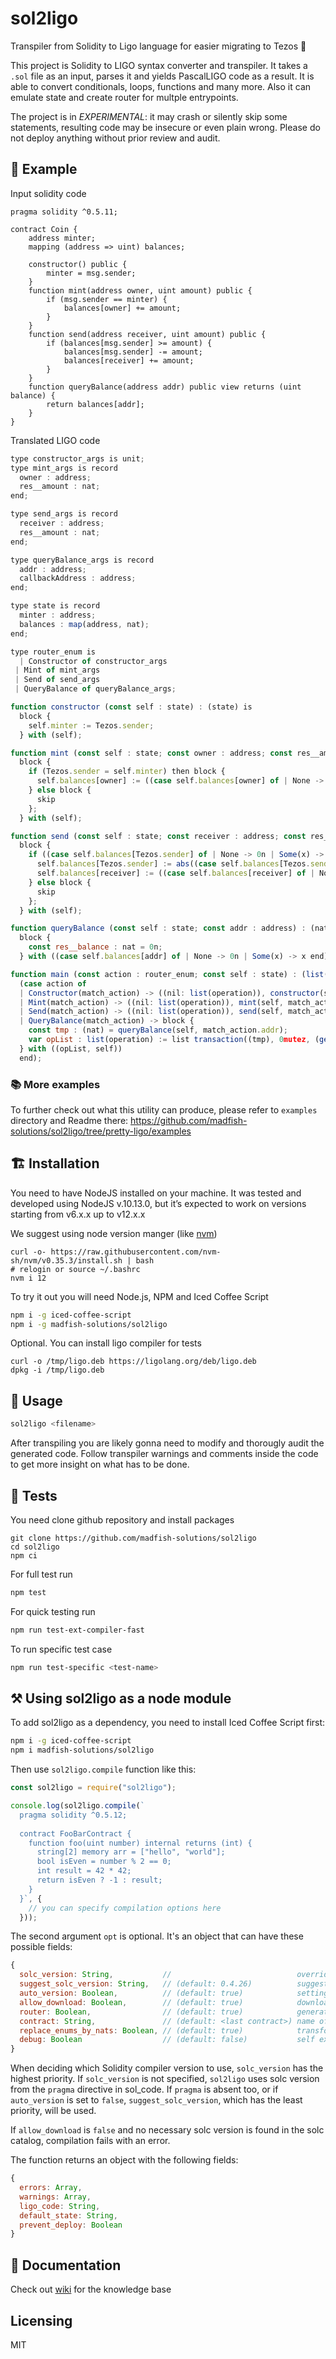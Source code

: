 # sol2ligo

Transpiler from Solidity to Ligo language for easier migrating to Tezos 🚀️

This project is Solidity to LIGO syntax converter and transpiler. It takes a `.sol` file as an input, parses it and yields PascalLIGO code as a result.
It is able to convert conditionals, loops, functions and many more. Also it can emulate state and create router for multple entrypoints.

The project is in _EXPERIMENTAL_: it may crash or silently skip some statements, resulting code may be insecure or even plain wrong. Please do not deploy anything without prior review and audit.

## 📖️ Example
Input solidity code

```solidity
pragma solidity ^0.5.11;

contract Coin {
    address minter;
    mapping (address => uint) balances;
    
    constructor() public {
        minter = msg.sender;
    }
    function mint(address owner, uint amount) public {
        if (msg.sender == minter) {
            balances[owner] += amount;
        }
    }
    function send(address receiver, uint amount) public {
        if (balances[msg.sender] >= amount) {
            balances[msg.sender] -= amount;
            balances[receiver] += amount;
        }
    }
    function queryBalance(address addr) public view returns (uint balance) {
        return balances[addr];
    }
}
```

Translated LIGO code
```js
type constructor_args is unit;
type mint_args is record
  owner : address;
  res__amount : nat;
end;

type send_args is record
  receiver : address;
  res__amount : nat;
end;

type queryBalance_args is record
  addr : address;
  callbackAddress : address;
end;

type state is record
  minter : address;
  balances : map(address, nat);
end;

type router_enum is
  | Constructor of constructor_args
 | Mint of mint_args
 | Send of send_args
 | QueryBalance of queryBalance_args;

function constructor (const self : state) : (state) is
  block {
    self.minter := Tezos.sender;
  } with (self);

function mint (const self : state; const owner : address; const res__amount : nat) : (state) is
  block {
    if (Tezos.sender = self.minter) then block {
      self.balances[owner] := ((case self.balances[owner] of | None -> 0n | Some(x) -> x end) + res__amount);
    } else block {
      skip
    };
  } with (self);

function send (const self : state; const receiver : address; const res__amount : nat) : (state) is
  block {
    if ((case self.balances[Tezos.sender] of | None -> 0n | Some(x) -> x end) >= res__amount) then block {
      self.balances[Tezos.sender] := abs((case self.balances[Tezos.sender] of | None -> 0n | Some(x) -> x end) - res__amount);
      self.balances[receiver] := ((case self.balances[receiver] of | None -> 0n | Some(x) -> x end) + res__amount);
    } else block {
      skip
    };
  } with (self);

function queryBalance (const self : state; const addr : address) : (nat) is
  block {
    const res__balance : nat = 0n;
  } with ((case self.balances[addr] of | None -> 0n | Some(x) -> x end));

function main (const action : router_enum; const self : state) : (list(operation) * state) is
  (case action of
  | Constructor(match_action) -> ((nil: list(operation)), constructor(self))
  | Mint(match_action) -> ((nil: list(operation)), mint(self, match_action.owner, match_action.res__amount))
  | Send(match_action) -> ((nil: list(operation)), send(self, match_action.receiver, match_action.res__amount))
  | QueryBalance(match_action) -> block {
    const tmp : (nat) = queryBalance(self, match_action.addr);
    var opList : list(operation) := list transaction((tmp), 0mutez, (get_contract(match_action.callbackAddress) : contract(nat))) end;
  } with ((opList, self))
  end);
```

### 📚️ More examples 
To further check out what this utility can produce, please refer to `examples` directory and Readme there:
https://github.com/madfish-solutions/sol2ligo/tree/pretty-ligo/examples


## 🏗️ Installation
You need to have NodeJS installed on your machine.
It was tested and developed using NodeJS v.10.13.0, but it’s expected to work on versions starting from v6.x.x up to v12.x.x

We suggest using node version manger (like [nvm](https://github.com/nvm-sh/nvm))
```
curl -o- https://raw.githubusercontent.com/nvm-sh/nvm/v0.35.3/install.sh | bash
# relogin or source ~/.bashrc
nvm i 12
```

To try it out you will need Node.js, NPM and Iced Coffee Script

```sh
npm i -g iced-coffee-script
npm i -g madfish-solutions/sol2ligo
```

Optional. You can install ligo compiler for tests

```
curl -o /tmp/ligo.deb https://ligolang.org/deb/ligo.deb
dpkg -i /tmp/ligo.deb
```

## 🌈️ Usage

```sh
sol2ligo <filename>
```

After transpiling you are likely gonna need to modify and thorougly audit the generated code. Follow transpiler warnings and comments inside the code to get more insight on what has to be done.

## 🏥️ Tests
You need clone github repository and install packages
```
git clone https://github.com/madfish-solutions/sol2ligo
cd sol2ligo
npm ci
```

For full test run
```sh
npm test 
```

For quick testing run
```sh
npm run test-ext-compiler-fast
```

To run specific test case
```sh
npm run test-specific <test-name>
```

## ⚒ Using sol2ligo as a node module

To add sol2ligo as a dependency, you need to install Iced Coffee Script first:
```sh
npm i -g iced-coffee-script
npm i madfish-solutions/sol2ligo
```
Then use `sol2ligo.compile` function like this:
```javascript
const sol2ligo = require("sol2ligo");

console.log(sol2ligo.compile(`
  pragma solidity ^0.5.12;
  
  contract FooBarContract {
    function foo(uint number) internal returns (int) {
      string[2] memory arr = ["hello", "world"];
      bool isEven = number % 2 == 0;
      int result = 42 * 42;
      return isEven ? -1 : result;
    }
  }`, {
    // you can specify compilation options here
  }));
```
The second argument `opt` is optional. It's an object that can have these possible fields:
```javascript
{
  solc_version: String,           //                            override solc version specified in pragma
  suggest_solc_version: String,   // (default: 0.4.26)          suggested solc version if pragma is not specified
  auto_version: Boolean,          // (default: true)            setting this to false disables reading solc version from pragma
  allow_download: Boolean,        // (default: true)            download solc catalog
  router: Boolean,                // (default: true)            generate router
  contract: String,               // (default: <last contract>) name of contract to generate router for
  replace_enums_by_nats: Boolean, // (default: true)            transform enums to number constants
  debug: Boolean                  // (default: false)           self explanatory
}
```
When deciding which Solidity compiler version to use, `solc_version` has the highest priority. If `solc_version` is not specified, `sol2ligo` uses solc version from the `pragma` directive in sol_code. If `pragma` is absent too, or if `auto_version` is set to `false`, `suggest_solc_version`, which has the least priority, will be used.

If `allow_download` is `false` and no necessary solc version is found in the solc catalog, compilation fails with an error.

The function returns an object with the following fields:
```javascript
{
  errors: Array,
  warnings: Array,
  ligo_code: String,
  default_state: String,
  prevent_deploy: Boolean
}
```

## 📑️ Documentation
Check out [wiki](https://github.com/madfish-solutions/sol2ligo/wiki) for the knowledge base

## Licensing
MIT
